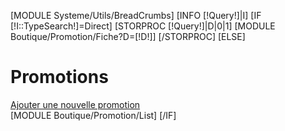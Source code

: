 
[MODULE Systeme/Utils/BreadCrumbs]
[INFO [!Query!]|I]
[IF [!I::TypeSearch!]=Direct]
    [STORPROC [!Query!]|D|0|1]
        [MODULE Boutique/Promotion/Fiche?D=[!D!]]
    [/STORPROC]
[ELSE]
<div class="row">
    <div class="col-md-8">
        <h1>Promotions</h1>
    </div>
    <div class="col-md-4">
        <a class="btn btn-success btn-block btn-lg" href="/[!Sys::CurrentMenu::Url!]/Ajouter">Ajouter une nouvelle promotion</a>
    </div>
</div>
    [MODULE Boutique/Promotion/List]
[/IF]